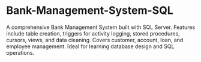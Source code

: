 # Bank-Management-System-SQL
A comprehensive Bank Management System built with SQL Server. Features include table creation, triggers for activity logging, stored procedures, cursors, views, and data cleaning. Covers customer, account, loan, and employee management. Ideal for learning database design and SQL operations.
